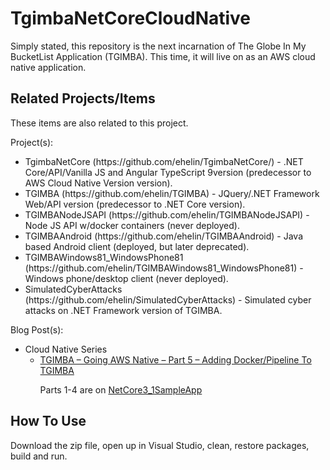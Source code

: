 # TgimbaNetCoreCloudNative
Simply stated, this repository is the next incarnation of The Globe In My BucketList Application (TGIMBA).  This time, it will live on as an AWS cloud native application. 
<br/>
## Related Projects/Items

These items are also related to this project. 

Project(s):
<ul>
<li>TgimbaNetCore (https://github.com/ehelin/TgimbaNetCore/) - .NET Core/API/Vanilla JS and Angular TypeScript 9version (predecessor to AWS Cloud Native Version version).</li>
<li>TGIMBA (https://github.com/ehelin/TGIMBA) - JQuery/.NET Framework Web/API version (predecessor to .NET Core version).</li>
<li>TGIMBANodeJSAPI (https://github.com/ehelin/TGIMBANodeJSAPI) - Node JS API w/docker containers (never deployed).</li>
<li>TGIMBAAndroid (https://github.com/ehelin/TGIMBAAndroid) - Java based Android client (deployed, but later deprecated).</li>
<li>TGIMBAWindows81_WindowsPhone81 (https://github.com/ehelin/TGIMBAWindows81_WindowsPhone81) - Windows phone/desktop client (never deployed).</li>
<li>SimulatedCyberAttacks (https://github.com/ehelin/SimulatedCyberAttacks) - Simulated cyber attacks on .NET Framework version of TGIMBA.</li>
</ul>

Blog Post(s):
<ul>
	<li>Cloud Native Series
		<ul>
			<li>
          <a href="https://erichelin.wordpress.com/2021/03/08/tgimba-going-aws-native-part-5-adding-docker-pipeline-to-tgimba-2/">TGIMBA – Going AWS Native – Part 5 – Adding Docker/Pipeline To TGIMBA</a>
			    <br/>
          <p>Parts 1-4 are on <a href="https://github.com/ehelin/NetCore3_1SampleApp">NetCore3_1SampleApp</a></p>
      </li>
		</ul>
	</li>
</ul>

## How To Use
Download the zip file, open up in Visual Studio, clean, restore packages, build and run.

